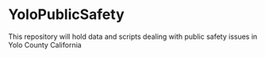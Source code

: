 # YoloPublicSafety
This repository will hold data and scripts dealing with public safety issues in Yolo County California
